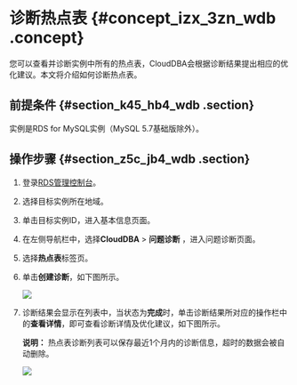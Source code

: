 # 诊断热点表 {#concept_izx_3zn_wdb .concept}

您可以查看并诊断实例中所有的热点表，CloudDBA会根据诊断结果提出相应的优化建议。本文将介绍如何诊断热点表。

## 前提条件 {#section_k45_hb4_wdb .section}

实例是RDS for MySQL实例（MySQL 5.7基础版除外）。

## 操作步骤 {#section_z5c_jb4_wdb .section}

1.  登录[RDS管理控制台](https://rds.console.aliyun.com/)。
2.  选择目标实例所在地域。
3.  单击目标实例ID，进入基本信息页面。
4.  在左侧导航栏中，选择**CloudDBA** \> **问题诊断** ，进入问题诊断页面。
5.  选择**热点表**标签页。
6.  单击**创建诊断**，如下图所示。

    ![](http://static-aliyun-doc.oss-cn-hangzhou.aliyuncs.com/assets/img/7908/15445945253068_zh-CN.png)

7.  诊断结果会显示在列表中，当状态为**完成**时，单击诊断结果所对应的操作栏中的**查看详情**，即可查看诊断详情及优化建议，如下图所示。

    **说明：** 热点表诊断列表可以保存最近1个月内的诊断信息，超时的数据会被自动删除。

    ![](http://static-aliyun-doc.oss-cn-hangzhou.aliyuncs.com/assets/img/7908/15445945253069_zh-CN.png)


